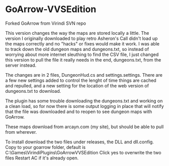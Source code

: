 # GoArrow-VVSEdition
Forked GoArrow from Virindi SVN repo

This version changes the way the maps are stored locally a little.  The version I originally downloaded to play retro Asheron's Call didn't load up the maps correctly and no "hacks" or fixes would make it work.  I was able to track down the old dungeon maps and dungeons.txt, so instead of worrying about more internet sleuthing to find the CSV file, I just changed this version to pull the file it really needs in the end, dungeons.txt, from the server instead.

The changes are in 2 files, DungeonHud.cs and settings.settings.  There are a few new settings added to control the lenght of time things are cached and repulled, and a new setting for the location of the web version of dungeons.txt to download.

The plugin has some trouble downloading the dungeons.txt and working on a clean load, so for now there is some output logging in place that will notify that the file was downloaded and to reopen to see dungeon maps with GoArrow.

These maps download from arcayn.com (my site), but should be able to pull from wherever.

To install download the two files under releases, the DLL and dll.config.
Copy to your goarrow folder, default is C:\Games\VirindiPlugins\GoArrowVVSEdition
Click yes to overwrite the two files
Restart AC if it's already open.
